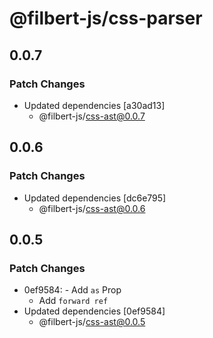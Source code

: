# @filbert-js/css-parser

## 0.0.7

### Patch Changes

- Updated dependencies [a30ad13]
  - @filbert-js/css-ast@0.0.7

## 0.0.6

### Patch Changes

- Updated dependencies [dc6e795]
  - @filbert-js/css-ast@0.0.6

## 0.0.5

### Patch Changes

- 0ef9584: - Add `as` Prop
  - Add `forward ref`
- Updated dependencies [0ef9584]
  - @filbert-js/css-ast@0.0.5
